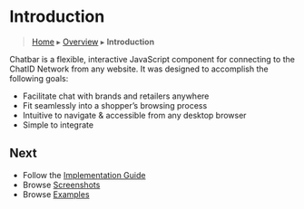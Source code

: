 Introduction
============

> [Home](index.md) ▸ [Overview](index.md#Overview) ▸ **Introduction**

Chatbar is a flexible, interactive JavaScript component for connecting to the ChatID Network from any website. It was designed to accomplish the following goals:

* Facilitate chat with brands and retailers anywhere
* Fit seamlessly into a shopper’s browsing process
* Intuitive to navigate & accessible from any desktop browser
* Simple to integrate

Next
----

* Follow the [Implementation Guide](implementation.md)
* Browse [Screenshots](screenshots.md)
* Browse [Examples](demos.md)
